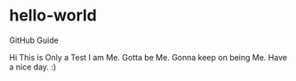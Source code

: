 # hello-world
GitHub Guide

Hi This is Only a Test
I am Me. Gotta be Me. Gonna keep on being Me. 
Have a nice day.
:) 
